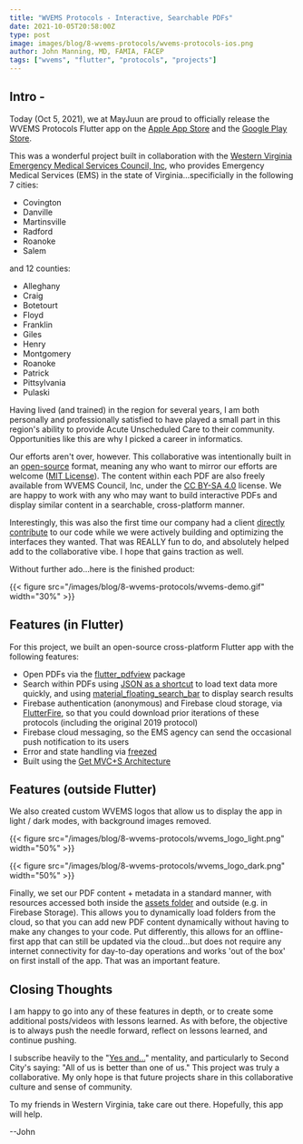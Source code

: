 ```yaml
---
title: "WVEMS Protocols - Interactive, Searchable PDFs"
date: 2021-10-05T20:58:00Z
type: post
image: images/blog/8-wvems-protocols/wvems-protocols-ios.png
author: John Manning, MD, FAMIA, FACEP
tags: ["wvems", "flutter", "protocols", "projects"]
---
```


## Intro -

Today (Oct 5, 2021), we at MayJuun are proud to officially release the WVEMS Protocols Flutter app on the [Apple App Store](https://apps.apple.com/ca/app/wvems-protocols-operational/id1437286516) and the [Google Play Store](https://play.google.com/store/apps/details?id=com.WVEMSProtocols).

This was a wonderful project built in collaboration with the [Western Virginia Emergency Medical Services Council, Inc](https://western.vaems.org/), who provides Emergency Medical Services (EMS) in the state of Virginia...specificially in the following 7 cities:

- Covington
- Danville
- Martinsville
- Radford
- Roanoke
- Salem

and 12 counties:

- Alleghany
- Craig
- Botetourt
- Floyd
- Franklin
- Giles
- Henry
- Montgomery
- Roanoke
- Patrick
- Pittsylvania
- Pulaski

Having lived (and trained) in the region for several years, I am both personally and professionally satisfied to have played a small part in this region's ability to provide Acute Unscheduled Care to their community. Opportunities like this are why I picked a career in informatics.

Our efforts aren't over, however. This collaborative was intentionally built in an [open-source](https://github.com/MayJuun/wvems_protocols) format, meaning any who want to mirror our efforts are welcome ([MIT License](https://github.com/MayJuun/wvems_protocols/blob/main/LICENSE)). The content within each PDF are also freely available from WVEMS Council, Inc, under the [CC BY-SA 4.0](https://creativecommons.org/licenses/by-sa/4.0/) license. We are happy to work with any who may want to build interactive PDFs and display similar content in a searchable, cross-platform manner.

Interestingly, this was also the first time our company had a client [directly contribute](https://github.com/MayJuun/wvems_protocols/graphs/contributors) to our code while we were actively building and optimizing the interfaces they wanted. That was REALLY fun to do, and absolutely helped add to the collaborative vibe. I hope that gains traction as well.

Without further ado...here is the finished product:

{{< figure src="/images/blog/8-wvems-protocols/wvems-demo.gif" width="30%" >}}

## Features (in Flutter)

For this project, we built an open-source cross-platform Flutter app with the following features:

- Open PDFs via the [flutter_pdfview](https://pub.dev/packages/flutter_pdfview) package
- Search within PDFs using [JSON as a shortcut](https://mayjuun.com/blog/5-pdf-2-json/) to load text data more quickly, and using [material_floating_search_bar](https://pub.dev/packages/material_floating_search_bar) to display search results
- Firebase authentication (anonymous) and Firebase cloud storage, via [FlutterFire](https://firebase.flutter.dev/), so that you could download prior iterations of these protocols (including the original 2019 protocol)
- Firebase cloud messaging, so the EMS agency can send the occasional push notification to its users
- Error and state handling via [freezed](https://pub.dev/packages/freezed)
- Built using the [Get MVC+S Architecture](https://mayjuun.com/blog/2-get-fluttered-mvcs/)

## Features (outside Flutter)

We also created custom WVEMS logos that allow us to display the app in light / dark modes, with background images removed.

{{< figure src="/images/blog/8-wvems-protocols/wvems_logo_light.png" width="50%" >}}

{{< figure src="/images/blog/8-wvems-protocols/wvems_logo_dark.png" width="50%"  >}}

Finally, we set our PDF content + metadata in a standard manner, with resources accessed both inside the [assets folder](https://github.com/MayJuun/wvems_protocols/tree/main/assets/2021-WVEMS-Protocols) and outside (e.g. in Firebase Storage). This allows you to dynamically load folders from the cloud, so that you can add new PDF content dynamically without having to make any changes to your code. Put differently, this allows for an offline-first app that can still be updated via the cloud...but does not require any internet connectivity for day-to-day operations and works 'out of the box' on first install of the app. That was an important feature.

## Closing Thoughts

I am happy to go into any of these features in depth, or to create some additional posts/videos with lessons learned. As with before, the objective is to always push the needle forward, reflect on lessons learned, and continue pushing.

I subscribe heavily to the "[Yes and...](https://www.fastcompany.com/3042080/yes-and-5-more-lessons-in-improv-ing-collaboration-and-creativity-from-second-city)" mentality, and particularly to Second City's saying: "All of us is better than one of us." This project was truly a collaborative. My only hope is that future projects share in this collaborative culture and sense of community.

To my friends in Western Virginia, take care out there. Hopefully, this app will help.

--John
